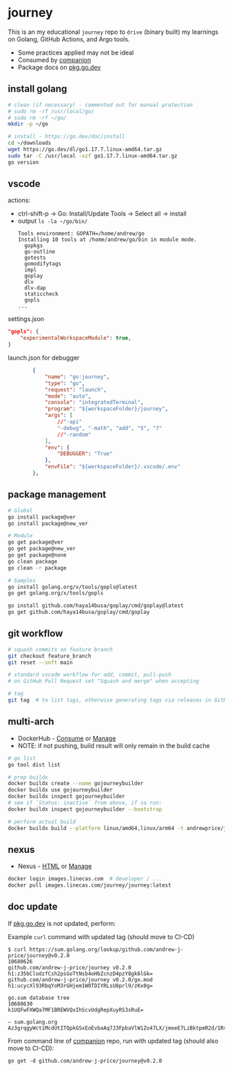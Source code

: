 # journey
This is an my educational `journey` repo to `drive` (binary built) my learnings on Golang, GitHub Actions, and Argo tools.
* Some practices applied may not be ideal
* Consumed by [companion](https://github.com/andrew-j-price/companion)
* Package docs on [pkg.go.dev](https://pkg.go.dev/github.com/andrew-j-price/journey)


## install golang
```bash
# clean (if necessary) - commented out for manual protection
# sudo rm -rf /usr/local/go/
# sudo rm -rf ~/go/
mkdir -p ~/go

# install - https://go.dev/doc/install
cd ~/downloads
wget https://go.dev/dl/go1.17.7.linux-amd64.tar.gz
sudo tar -C /usr/local -xzf go1.17.7.linux-amd64.tar.gz
go version
```

## vscode
actions:
* ctrl-shift-p -> Go: Install/Update Tools -> Select all -> install
* output `ls -la ~/go/bin/`
  ```
  Tools environment: GOPATH=/home/andrew/go
  Installing 10 tools at /home/andrew/go/bin in module mode.
    gopkgs
    go-outline
    gotests
    gomodifytags
    impl
    goplay
    dlv
    dlv-dap
    staticcheck
    gopls
  ...
  ```

settings.json
```json
"gopls": {
    "experimentalWorkspaceModule": true,
}
```

launch.json for debugger
```json
        {
            "name": "go:journey",
            "type": "go",
            "request": "launch",
            "mode": "auto",
            "console": "integratedTerminal",
            "program": "${workspaceFolder}/journey",
            "args": [
                //"-api"
                "-debug", "-math", "add", "5", "7"
                //"-random"
            ],
            "env": {
                "DEBUGGER": "True"
            },
            "envFile": "${workspaceFolder}/.vscode/.env"
        },
```

## package management
```bash
# Global
go install package@ver
go install package@new_ver

# Module
go get package@ver
go get package@new_ver
go get package@none
go clean package
go clean -r package

# Samples
go install golang.org/x/tools/gopls@latest
go get golang.org/x/tools/gopls

go install github.com/haya14busa/goplay/cmd/goplay@latest
go get github.com/haya14busa/goplay/cmd/goplay
```

## git workflow
```bash
# squash commits on feature branch
git checkout feature_branch
git reset --soft main

# standard vscode workflow for add, commit, pull-push
# on GitHub Pull Request set "Squash and merge" when accepting

# tag
git tag  # to list tags, otherwise generating tags via releases in GitHub
```

## multi-arch
* DockerHub - [Consume](https://hub.docker.com/r/andrewprice/journey/tags) or [Manage](https://hub.docker.com/repository/docker/andrewprice/journey/tags)
* NOTE: if not pushing, build result will only remain in the build cache
```bash
# go list
go tool dist list

# prep buildx
docker buildx create --name gojourneybuilder
docker buildx use gojourneybuilder
docker buildx inspect gojourneybuilder
# see if `Status: inactive` from above, if so run:
docker buildx inspect gojourneybuilder --bootstrap

# perform actual build
docker buildx build --platform linux/amd64,linux/arm64 -t andrewprice/journey . --push

```


## nexus
* Nexus - [HTML](https://nexus.linecas.com/service/rest/repository/browse/docker/v2/journey/journey/) or [Manage](https://nexus.linecas.com/#browse/browse:docker)
```bash
docker login images.linecas.com  # developer / ...
docker pull images.linecas.com/journey/journey:latest

```


## doc update
If [pkg.go.dev](https://pkg.go.dev/github.com/andrew-j-price/journey) is not updated, perform:  

Example `curl` command with updated tag (should move to CI-CD)
```
$ curl https://sum.golang.org/lookup/github.com/andrew-j-price/journey@v0.2.0
10680626
github.com/andrew-j-price/journey v0.2.0 h1:z35bClodzfCsh2psGoTtNsb4oHbZcnzD4pzY8gk6lGk=
github.com/andrew-j-price/journey v0.2.0/go.mod h1:ucycXl93RbqYoM3rGHjem1W0TDIYRLsU8prl9/zKx0g=

go.sum database tree
10680630
k1UQFwFXWQa7MF1BREWVQxIhScvUdgRepXuyRS3sRuE=

— sum.golang.org Az3grqgyWctiMcdUtITQpkGSxEoEvbaAq7J3FpbaVlW1Zo47LX/jmeeE7LiBktpmR2d/1RsdocLU9HMXYXxHCVyf/AQ=
```

From command line of [companion](https://github.com/andrew-j-price/companion) repo, run with updated tag (should also move to CI-CD):
```
go get -d github.com/andrew-j-price/journey@v0.2.0
```
